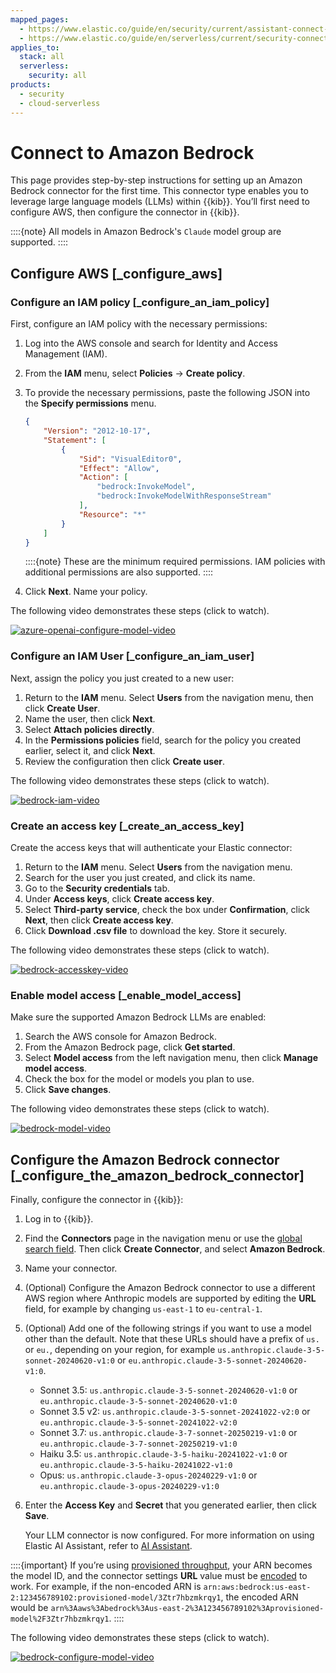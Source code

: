 ```yaml
---
mapped_pages:
  - https://www.elastic.co/guide/en/security/current/assistant-connect-to-bedrock.html
  - https://www.elastic.co/guide/en/serverless/current/security-connect-to-bedrock.html
applies_to:
  stack: all
  serverless:
    security: all
products:
  - security
  - cloud-serverless
---
```


# Connect to Amazon Bedrock

This page provides step-by-step instructions for setting up an Amazon Bedrock connector for the first time. This connector type enables you to leverage large language models (LLMs) within {{kib}}. You’ll first need to configure AWS, then configure the connector in {{kib}}.

::::{note}
All models in Amazon Bedrock's `Claude` model group are supported.
::::



## Configure AWS [_configure_aws]


### Configure an IAM policy [_configure_an_iam_policy]

First, configure an IAM policy with the necessary permissions:

1. Log into the AWS console and search for Identity and Access Management (IAM).
2. From the **IAM** menu, select **Policies** → **Create policy**.
3. To provide the necessary permissions, paste the following JSON into the **Specify permissions** menu.

    ```json
    {
        "Version": "2012-10-17",
        "Statement": [
            {
                "Sid": "VisualEditor0",
                "Effect": "Allow",
                "Action": [
                    "bedrock:InvokeModel",
                    "bedrock:InvokeModelWithResponseStream"
                ],
                "Resource": "*"
            }
        ]
    }
    ```

    ::::{note}
    These are the minimum required permissions. IAM policies with additional permissions are also supported.
    ::::

4. Click **Next**. Name your policy.

The following video demonstrates these steps (click to watch).

[![azure-openai-configure-model-video](https://play.vidyard.com/ek6NpHaj6u4keZyEjPWXcT.jpg)](https://videos.elastic.co/watch/ek6NpHaj6u4keZyEjPWXcT?)



### Configure an IAM User [_configure_an_iam_user]

Next, assign the policy you just created to a new user:

1. Return to the **IAM** menu. Select **Users** from the navigation menu, then click **Create User**.
2. Name the user, then click **Next**.
3. Select **Attach policies directly**.
4. In the **Permissions policies** field, search for the policy you created earlier, select it, and click **Next**.
5. Review the configuration then click **Create user**.

The following video demonstrates these steps (click to watch).

[![bedrock-iam-video](https://play.vidyard.com/5BQb2P818SMddRo6gA79hd.jpg)](https://videos.elastic.co/watch/5BQb2P818SMddRo6gA79hd?)



### Create an access key [_create_an_access_key]

Create the access keys that will authenticate your Elastic connector:

1. Return to the **IAM** menu. Select **Users** from the navigation menu.
2. Search for the user you just created, and click its name.
3. Go to the **Security credentials** tab.
4. Under **Access keys**, click **Create access key**.
5. Select **Third-party service**, check the box under **Confirmation**, click **Next**, then click **Create access key**.
6. Click **Download .csv file** to download the key. Store it securely.

The following video demonstrates these steps (click to watch).

[![bedrock-accesskey-video](https://play.vidyard.com/8oXgP1fbaQCqjWUgncF9at.jpg)](https://videos.elastic.co/watch/8oXgP1fbaQCqjWUgncF9at?)


### Enable model access [_enable_model_access]

Make sure the supported Amazon Bedrock LLMs are enabled:

1. Search the AWS console for Amazon Bedrock.
2. From the Amazon Bedrock page, click **Get started**.
3. Select **Model access** from the left navigation menu, then click **Manage model access**.
4. Check the box for the model or models you plan to use.
5. Click **Save changes**.

The following video demonstrates these steps (click to watch).

[![bedrock-model-video](https://play.vidyard.com/Z7zpHq4N9uvUxegBUMbXDj.jpg)](https://videos.elastic.co/watch/Z7zpHq4N9uvUxegBUMbXDj?)


## Configure the Amazon Bedrock connector [_configure_the_amazon_bedrock_connector]

Finally, configure the connector in {{kib}}:

1. Log in to {{kib}}.
2. Find the **Connectors** page in the navigation menu or use the [global search field](/explore-analyze/find-and-organize/find-apps-and-objects.md). Then click **Create Connector**, and select **Amazon Bedrock**.
3. Name your connector.
4. (Optional) Configure the Amazon Bedrock connector to use a different AWS region where Anthropic models are supported by editing the **URL** field, for example by changing `us-east-1` to `eu-central-1`.
5. (Optional) Add one of the following strings if you want to use a model other than the default. Note that these URLs should have a prefix of `us.` or `eu.`, depending on your region, for example `us.anthropic.claude-3-5-sonnet-20240620-v1:0` or `eu.anthropic.claude-3-5-sonnet-20240620-v1:0`.

    * Sonnet 3.5: `us.anthropic.claude-3-5-sonnet-20240620-v1:0` or `eu.anthropic.claude-3-5-sonnet-20240620-v1:0`
    * Sonnet 3.5 v2: `us.anthropic.claude-3-5-sonnet-20241022-v2:0` or `eu.anthropic.claude-3-5-sonnet-20241022-v2:0`
    * Sonnet 3.7: `us.anthropic.claude-3-7-sonnet-20250219-v1:0` or `eu.anthropic.claude-3-7-sonnet-20250219-v1:0`
    * Haiku 3.5: `us.anthropic.claude-3-5-haiku-20241022-v1:0` or `eu.anthropic.claude-3-5-haiku-20241022-v1:0`
    * Opus: `us.anthropic.claude-3-opus-20240229-v1:0` or `eu.anthropic.claude-3-opus-20240229-v1:0`

6. Enter the **Access Key** and **Secret** that you generated earlier, then click **Save**.

    Your LLM connector is now configured. For more information on using Elastic AI Assistant, refer to [AI Assistant](/solutions/security/ai/ai-assistant.md).


::::{important}
If you’re using [provisioned throughput](https://docs.aws.amazon.com/bedrock/latest/userguide/prov-throughput.html), your ARN becomes the model ID, and the connector settings **URL** value must be [encoded](https://www.urlencoder.org/) to work. For example, if the non-encoded ARN is `arn:aws:bedrock:us-east-2:123456789102:provisioned-model/3Ztr7hbzmkrqy1`, the encoded ARN would be `arn%3Aaws%3Abedrock%3Aus-east-2%3A123456789102%3Aprovisioned-model%2F3Ztr7hbzmkrqy1`.
::::


The following video demonstrates these steps (click to watch).

[![bedrock-configure-model-video](https://play.vidyard.com/QJe4RcTJbp6S6m9CkReEXs.jpg)](https://videos.elastic.co/watch/QJe4RcTJbp6S6m9CkReEXs?)